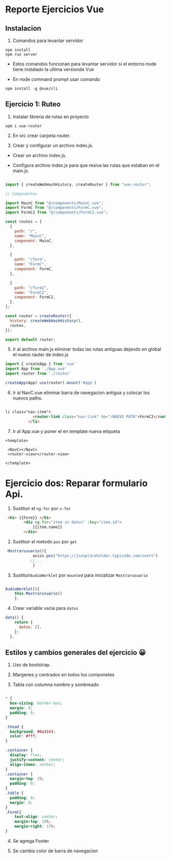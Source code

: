# Reporte Ejercicios Vue

## Instalacion 

1. Comandos para levantar servidor
```
npm install
npm run server
```
* Estos comandos funcionan para levantar servidor si el entorno  node tiene instalado la 
ultima versionde Vue

* En node command prompt usar comando
~~~
npm install -g @vue/cli
~~~

## Ejercicio 1: Ruteo

1. Instalar libreria de rutas en proyecto 

~~~
npm i vue-router  
~~~

2. En src crear carpeta router.

3. Crear y configurar un archivo index.js.

* Crear un archivo index.js.

* Configura archivo index.js para que resiva las rutas
que estaban en el main.js.
 
~~~js

import { createWebHashHistory, createRouter } from "vue-router";

// Componentes

import MainC from "@/components/MainC.vue";
import FormC from "@/components/FormC.vue";
import FormC2 from "@/components/FormC2.vue";

const routes = [
  {
    path: "/",
    name: "MainC",
    component: MainC,
  },

  {
    path: "/form",
    name: "FormC",
    component: FormC,
  },

  {
    path: "/form2",
    name: "FormC2",
    component: FormC2,
  },
];

const router = createRouter({
  history: createWebHashHistory(),
  routes,
});

export default router;
~~~

5. Ir al archivo main.js eliminar todas las rutas antiguas dejando en global el nuevo rauter de index.js

~~~js
import { createApp } from 'vue'
import App from './App.vue'
import router from './router'

createApp(App).use(router).mount('#app')

~~~

6. Ir al NavC.vue eliminar barra de navegacion antigua y colocar los nuevos paths. 

~~~html 

li class="nav-item">
            <router-link class="nav-link" to="/NUEVO PATH">FormC2</router-link>
          </li>
~~~

7. Ir al App.vue y poner el en template nueva etiqueta 

~~~vue
<template>

 <NavC></NavC>
 <router-view></router-view>
 
</template>
~~~

# Ejercicio dos: Reparar formulario  Api. 

1. Sustituir el `ng-for` por `v-for`
~~~html
 <h1> {{Form}} </h1>
        <div ng-for="item in datos" :key="item.id">
            {{item.name}}
        </div>
~~~

2. Sustituir el metodo `pos` por `get`

~~~js 
 Mostrarusuario(){
            axios.pos("https://jsonplaceholder.typicode.com/users")
           //...
            }
~~~

3. Sustituir`AudioWorklet` por `mounted` para inicializar `Mostrarusuario`
~~~js

AudioWorklet(){
    this.Mostrarusuario()
    },
~~~

4. Crear variable vacia para `datos`

~~~js
data() {
    return {
      datos: [],
    };
  },
~~~

## Estilos y cambios generales del ejercicio 😀

1. Uso de bootstrap. 

2. Margenes y centrados en todos los componetes 

3. Tabla con columna nombre y sombreado
~~~css

* {
  box-sizing: border-box;
  margin: 0;
  padding: 0;
}

.thead {
  background: #0a3143;
  color: #fff;
}

.container {
  display: flex;
  justify-content: center;
  align-items: center;
}
.container {
  margin-top: 2%;
  padding: 0;
}
.table {
  padding: 0;
  margin: 0;
}
.FormC{
    text-align: center;
    margin-top: 10%;
    margin-right: 17%;
}
~~~

4. Se agrega Footer 

5. Se cambia color de barra de navegacion